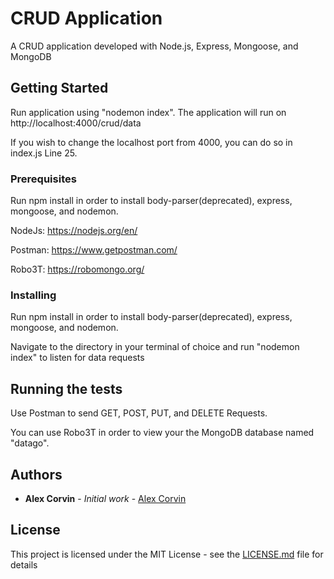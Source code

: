 # CRUD Application

A CRUD application developed with Node.js, Express, Mongoose, and MongoDB

## Getting Started

Run application using "nodemon index".
The application will run on http://localhost:4000/crud/data

If you wish to change the localhost port from 4000, you can do so in index.js Line 25.

### Prerequisites

Run npm install in order to install body-parser(deprecated), express, mongoose, and nodemon.

NodeJs: https://nodejs.org/en/

Postman: https://www.getpostman.com/

Robo3T: https://robomongo.org/

### Installing

Run npm install in order to install body-parser(deprecated), express, mongoose, and nodemon.

Navigate to the directory in your terminal of choice and run "nodemon index" to listen for data requests

## Running the tests

Use Postman to send GET, POST, PUT, and DELETE Requests.

You can use Robo3T in order to view your the MongoDB database named "datago".

## Authors

* **Alex Corvin** - *Initial work* - [Alex Corvin](https://github.com/acorvin)

## License

This project is licensed under the MIT License - see the [LICENSE.md](LICENSE.md) file for details

